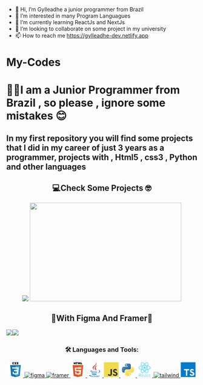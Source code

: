 - 👋 Hi, I’m Gylleadhe a junior programmer from Brazil
- 👀 I’m interested in many Program Languagues
- 🌱 I’m currently learning ReactJs and NextJs
- 💞️ I’m looking to collaborate on some project in my university
- 📫 How to reach me https://gylleadhe-dev.netlify.app

# My-Codes
<h1>👨‍💻I am a Junior Programmer from Brazil , so please , ignore some mistakes 😊</h1>
<h2> In my first repository you will find some projects that I did in my career of just 3 years as a programmer, projects with , Html5 , css3 , Python and other languages</h2>
<h2 align="center">💻Check Some Projects 🤓</h2>
<div align="center">
  <img src="https://user-images.githubusercontent.com/62726058/203668631-c4ec0d2b-dcee-40dc-bcc9-150e7f8c5a82.png" style="width:400px">
  <img src="https://user-images.githubusercontent.com/62726058/203670831-b33d7028-cae9-40a6-afa8-ed33deb1c096.png" style="width:400px; height:260px">
</div>
<h2 align="center">📱With Figma And Framer📱</h2>
<div style="display:flex;" , align="center">
  <a href="https://framer.com/share/Hot-burguer-project--qBgVVdRDUPqYTrJtrVr8/nRpaPIQVM" target="_blank"><img src="https://user-images.githubusercontent.com/62726058/203674041-91550a38-0239-4e4e-87fd-a2a681ca0755.png" style="width:400px"></a>
  <a href="https://framer.com/share/Hot-burguer-project-copy--2t4QQNzPTm79EF3a1uBY"><img src="https://user-images.githubusercontent.com/62726058/203674435-fed03ccc-0e04-47e6-a597-688de7544b11.png" style="width:400px"><a/>
</div>
<h3 align="center">🛠️ Languages and Tools:</h3>
<p align="center"> <a href="https://www.w3schools.com/css/" target="_blank" rel="noreferrer"> <img src="https://raw.githubusercontent.com/devicons/devicon/master/icons/css3/css3-original-wordmark.svg" alt="css3" width="40" height="40"/> </a> <a href="https://www.figma.com/" target="_blank" rel="noreferrer"> <img src="https://www.vectorlogo.zone/logos/figma/figma-icon.svg" alt="figma" width="40" height="40"/> </a> <a href="https://www.framer.com/" target="_blank" rel="noreferrer"> <img src="https://www.vectorlogo.zone/logos/framer/framer-icon.svg" alt="framer" width="40" height="40"/> </a> <a href="https://www.w3.org/html/" target="_blank" rel="noreferrer"> <img src="https://raw.githubusercontent.com/devicons/devicon/master/icons/html5/html5-original-wordmark.svg" alt="html5" width="40" height="40"/> </a> <a href="https://www.java.com" target="_blank" rel="noreferrer"> <img src="https://raw.githubusercontent.com/devicons/devicon/master/icons/java/java-original.svg" alt="java" width="40" height="40"/> </a> <a href="https://developer.mozilla.org/en-US/docs/Web/JavaScript" target="_blank" rel="noreferrer"> <img src="https://raw.githubusercontent.com/devicons/devicon/master/icons/javascript/javascript-original.svg" alt="javascript" width="40" height="40"/> </a> <a href="https://www.python.org" target="_blank" rel="noreferrer"> <img src="https://raw.githubusercontent.com/devicons/devicon/master/icons/python/python-original.svg" alt="python" width="40" height="40"/> </a> <a href="https://reactjs.org/" target="_blank" rel="noreferrer"> <img src="https://raw.githubusercontent.com/devicons/devicon/master/icons/react/react-original-wordmark.svg" alt="react" width="40" height="40"/> </a> <a href="https://tailwindcss.com/" target="_blank" rel="noreferrer"> <img src="https://www.vectorlogo.zone/logos/tailwindcss/tailwindcss-icon.svg" alt="tailwind" width="40" height="40"/> </a> <a href="https://www.typescriptlang.org/" target="_blank" rel="noreferrer"> <img src="https://raw.githubusercontent.com/devicons/devicon/master/icons/typescript/typescript-original.svg" alt="typescript" width="40" height="40"/> </a> </p>


